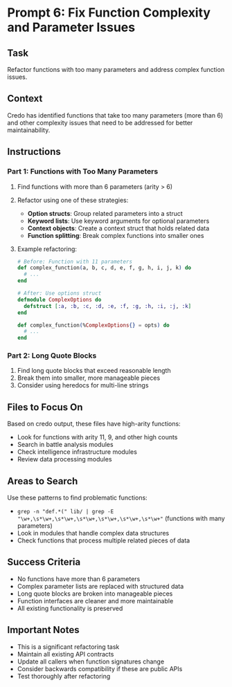 # Prompt 6: Fix Function Complexity and Parameter Issues

## Task
Refactor functions with too many parameters and address complex function issues.

## Context
Credo has identified functions that take too many parameters (more than 6) and other complexity issues that need to be addressed for better maintainability.

## Instructions

### Part 1: Functions with Too Many Parameters
1. Find functions with more than 6 parameters (arity > 6)
2. Refactor using one of these strategies:
   - **Option structs**: Group related parameters into a struct
   - **Keyword lists**: Use keyword arguments for optional parameters
   - **Context objects**: Create a context struct that holds related data
   - **Function splitting**: Break complex functions into smaller ones

3. Example refactoring:
   ```elixir
   # Before: Function with 11 parameters
   def complex_function(a, b, c, d, e, f, g, h, i, j, k) do
     # ...
   end
   
   # After: Use options struct
   defmodule ComplexOptions do
     defstruct [:a, :b, :c, :d, :e, :f, :g, :h, :i, :j, :k]
   end
   
   def complex_function(%ComplexOptions{} = opts) do
     # ...
   end
   ```

### Part 2: Long Quote Blocks
1. Find long quote blocks that exceed reasonable length
2. Break them into smaller, more manageable pieces
3. Consider using heredocs for multi-line strings

## Files to Focus On
Based on credo output, these files have high-arity functions:
- Look for functions with arity 11, 9, and other high counts
- Search in battle analysis modules
- Check intelligence infrastructure modules
- Review data processing modules

## Areas to Search
Use these patterns to find problematic functions:
- `grep -n "def.*(" lib/ | grep -E "\w+,\s*\w+,\s*\w+,\s*\w+,\s*\w+,\s*\w+,\s*\w+"` (functions with many parameters)
- Look in modules that handle complex data structures
- Check functions that process multiple related pieces of data

## Success Criteria
- No functions have more than 6 parameters
- Complex parameter lists are replaced with structured data
- Long quote blocks are broken into manageable pieces
- Function interfaces are cleaner and more maintainable
- All existing functionality is preserved

## Important Notes
- This is a significant refactoring task
- Maintain all existing API contracts
- Update all callers when function signatures change
- Consider backwards compatibility if these are public APIs
- Test thoroughly after refactoring